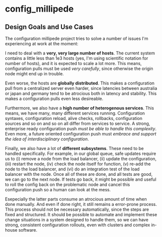 # config_millipede

## Design Goals and Use Cases

The configuration millipede project tries to solve a number of issues I'm experiencing at work at the moment:

I need to deal with a **very, very large number of hosts**. The current system contains a
little less than 1e3 hosts (yes, I'm using scientific notation for number of hosts), and it is expected to scale
a lot more. This means, configuration pulls must be used *very carefully*, since otherwise the origin node might end
up in trouble.

Even worse, the hosts are **globally distributed**. This makes a configuration pull from a centralized server even harder,
since latencies between australia or japan and germany tend to be atrocious both in latency and stability. This makes a
configuration pulls even less desireable.

Furthermore, we also have a **high number of heterogenous services**. This means, we have many, many different services
running. Configuration syntaxes, configuration reload, alive checks, rollbacks, configuration sources and so on and so on
all differ from services to service. A strong, enterprise ready configuration push *must be able to handle this complexity*.
Even more, a future oriented configuration push must *embrace and support the idea of interdisciplinary configuration*.

Finally, we also have a lot of **different subsystems**. These need to be handled specifically. For example, in our global
queue, safe updates require us to (i) remove a node from the load balancer, (ii) update the configuration, 
(iii) restart the node, (iv) check the node itself for function, (v) re-add the node to the load balancer, and
(vi) do an integration test of the load balancer with the node. Once all of these are done, and all tests are good, we 
can go to the next node. If tests go back, it might be possible and useful to roll the config back on the problematic node and 
cancel this configuration push so a human can look at the mess. 

Esepecially the latter parts consume an atrocious amount of time when done manually. And even if done right, it still remains
a error-prone process. This process should not be necessary automatically, since the steps are fixed and structured. It should
be possible to automate and implement these change situations in a system designed to handle them, so we can have 
strong, consistent configuration rollouts, even with clusters and complex in-house software. 
